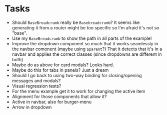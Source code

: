 # Tasks
* Should `BaseBreadcrumb` really be `Basebreadcrumb`? It seems like generating it from a router might be too specific so I'm afraid it's not so "base".
* Use my `BaseBreadcrumb` to show the path in all parts of the example!
* Improve the dropdown component so much that it works seamlessly in the navbar comonent (maybe using `$parent`?) That it detects that it's in a navbar and applies the correct classes (since dropdowns are different in both)
* Maybe do as above for card modals? Looks hard.
* Maybe do this for tabs in panels? Just a dream
* Should I go back to using two-way binding for closing/opening messages and modals?
* Visual regression tests?
* For the menu example get it to work for changing the active item
* Alignment for those components that allow it?
* Active in navbar, also for burger-menu
* Arrow in dropdown
